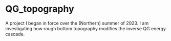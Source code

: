 # QG_topography
A project I began in force over the (Northern) summer of 2023. I am investigating how rough bottom topography modifies the inverse QG energy cascade.
